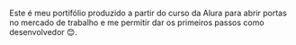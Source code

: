 Este é meu portifólio produzido a partir do curso da Alura para abrir portas no mercado de trabalho e me permitir dar os primeiros passos como desenvolvedor 😊.
